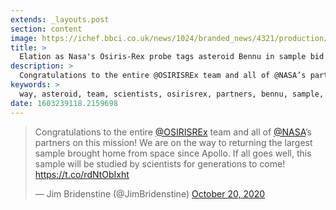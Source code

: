 ```yaml
--- 
extends: _layouts.post 
section: content 
image: https://ichef.bbci.co.uk/news/1024/branded_news/4321/production/_114958171_54592163.jpg 
title: > 
  Elation as Nasa's Osiris-Rex probe tags asteroid Bennu in sample bid 
description: > 
  Congratulations to the entire @OSIRISREx team and all of @NASA’s partners on this mission!We are on the way to returning the largest sample brought home from space since Apollo.If all goes well, this sample will be studied by scientists for generations to come!https://t.co/rdNtObIxht 
keywords: > 
  way, asteroid, team, scientists, osirisrex, partners, bennu, sample, bid, probe, nasas, elation, tags, returning, space, studied 
date: 1603239118.2159698 
--- 
```

<blockquote class="twitter-tweet"><p lang="en" dir="ltr">Congratulations to the entire <a href="https://twitter.com/OSIRISREx?ref_src=twsrc%5Etfw">@OSIRISREx</a> team and all of <a href="https://twitter.com/NASA?ref_src=twsrc%5Etfw">@NASA</a>&#8217;s partners on this mission! We are on the way to returning the largest sample brought home from space since Apollo. If all goes well, this sample will be studied by scientists for generations to come! <a href="https://t.co/rdNtObIxht">https://t.co/rdNtObIxht</a></p>&#8212; Jim Bridenstine (@JimBridenstine) <a href="https://twitter.com/JimBridenstine/status/1318677869422325762?ref_src=twsrc%5Etfw">October 20, 2020</a></blockquote>